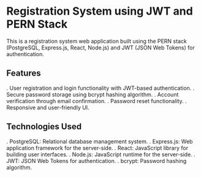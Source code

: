 # Registration System using JWT and PERN Stack

This is a registration system web application built using the PERN stack (PostgreSQL, Express.js, React, Node.js) and JWT (JSON Web Tokens) for authentication.

## Features
. User registration and login functionality with JWT-based authentication.
. Secure password storage using bcrypt hashing algorithm.
. Account verification through email confirmation.
. Password reset functionality.
. Responsive and user-friendly UI.

## Technologies Used
. PostgreSQL: Relational database management system.
. Express.js: Web application framework for the server-side.
. React: JavaScript library for building user interfaces.
. Node.js: JavaScript runtime for the server-side.
. JWT: JSON Web Tokens for authentication.
. bcrypt: Password hashing algorithm.
